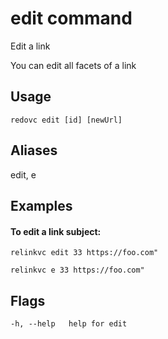 # edit command
Edit a link

You can edit all facets of a link

## Usage
`redovc edit [id] [newUrl]`

## Aliases
  edit, e

## Examples
#### To edit a link subject:

`relinkvc edit 33 https://foo.com"`

`relinkvc e 33 https://foo.com"`


## Flags

`-h, --help   help for edit`
